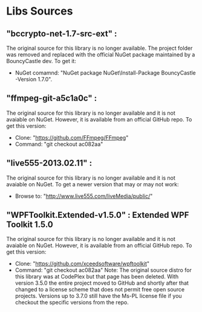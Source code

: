 # Libs Sources

## "bccrypto-net-1.7-src-ext" :
The original source for this library is no longer available. The project folder was removed and replaced with the official NuGet package maintained by a BouncyCastle dev. To get it:
- NuGet comamnd: "NuGet package NuGet\Install-Package BouncyCastle -Version 1.7.0". 

## "ffmpeg-git-a5c1a0c" : 
The original source for this library is no longer available and it is not avaiable on NuGet. However, it is available from an official GitHub repo. To get this version:
- Clone: "https://github.com/FFmpeg/FFmpeg"
- Command: "git checkout ac082aa"

## "live555-2013.02.11" : 
The original source for this library is no longer available and it is not avaiable on NuGet. To get a newer version that may or may not work:
- Browse to: "http://www.live555.com/liveMedia/public/"

## "WPFToolkit.Extended-v1.5.0" : Extended WPF Toolkit 1.5.0
The original source for this library is no longer available and it is not avaiable on NuGet. However, it is available from an official GitHub repo. To get this version:
- Clone: "https://github.com/xceedsoftware/wpftoolkit"
- Command: "git checkout ac082aa"
Note: The original source distro for this library was at CodePlex but that page has been deleted. With version 3.5.0 the entire project moved to GitHub and shortly after that changed to a license scheme that does not permit free open source projects. Versions up to 3.7.0 still have the Ms-PL license file if you checkout the specific versions from the repo.
